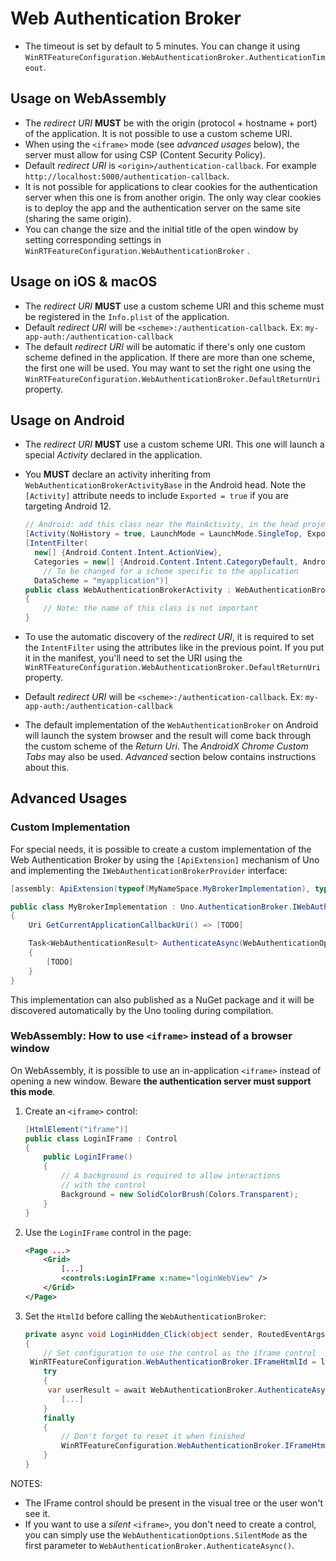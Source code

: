# Web Authentication Broker

* The timeout is set by default to 5 minutes. You can change it using `WinRTFeatureConfiguration.WebAuthenticationBroker.AuthenticationTimeout`.

## Usage on WebAssembly

* The _redirect URI_ **MUST** be with the origin (protocol + hostname + port) of the application. It is not possible to use a custom scheme URI.
* When using the `<iframe>` mode (see _advanced usages_ below), the server must allow for using CSP (Content Security Policy).
* Default _redirect URI_ is `<origin>/authentication-callback`. For example `http://localhost:5000/authentication-callback`.
* It is not possible for applications to clear cookies for the authentication server when this one is from another origin. The only way clear cookies is to deploy the app and the authentication server on the same site (sharing the same origin).
* You can change the size and the initial title of the open window by setting corresponding settings in `WinRTFeatureConfiguration.WebAuthenticationBroker` .

## Usage on iOS & macOS

* The *redirect URI* **MUST** use a custom scheme URI and this scheme must be registered in the `Info.plist` of the application.
* Default *redirect URI* will be `<scheme>:/authentication-callback`. Ex: `my-app-auth:/authentication-callback`
* The default *redirect URI* will be automatic if there's only one custom scheme defined in the application. If there are more than one scheme, the first one will be used. You may want to set the right one using the `WinRTFeatureConfiguration.WebAuthenticationBroker.DefaultReturnUri` property.

## Usage on Android

* The *redirect URI* **MUST** use a custom scheme URI. This one will launch a special *Activity* declared in the application.

* You **MUST** declare an activity inheriting from `WebAuthenticationBrokerActivityBase` in the Android head. Note the `[Activity]` attribute needs to include `Exported = true` if you are targeting Android 12.

  ``` csharp
  // Android: add this class near the MainActivity, in the head project
  [Activity(NoHistory = true, LaunchMode = LaunchMode.SingleTop, Exported = true)]
  [IntentFilter(
  	new[] {Android.Content.Intent.ActionView},
  	Categories = new[] {Android.Content.Intent.CategoryDefault, Android.Content.Intent.CategoryBrowsable},
      // To be changed for a scheme specific to the application
  	DataScheme = "myapplication")]
  public class WebAuthenticationBrokerActivity : WebAuthenticationBrokerActivityBase
  {
      // Note: the name of this class is not important
  }
  ```

* To use the automatic discovery of the _redirect URI_, it is required to set the `IntentFilter` using the attributes like in the previous point. If you put it in the manifest, you'll need to set the URI using the `WinRTFeatureConfiguration.WebAuthenticationBroker.DefaultReturnUri` property.

* Default _redirect URI_ will be `<scheme>:/authentication-callback`. Ex: `my-app-auth:/authentication-callback`

* The default implementation of the `WebAuthenticationBroker` on Android will launch the system browser and the result will come back through the custom scheme of the _Return Uri_. The _AndroidX Chrome Custom Tabs_ may also be used. _Advanced_ section below contains instructions about this.

## Advanced Usages

### Custom Implementation

For special needs, it is possible to create a custom implementation of the Web Authentication Broker by using the `[ApiExtension]` mechanism of Uno and implementing the `IWebAuthenticationBrokerProvider` interface:

``` csharp
[assembly: ApiExtension(typeof(MyNameSpace.MyBrokerImplementation), typeof(Uno.AuthenticationBroker.IWebAuthenticationBrokerProvider))]

public class MyBrokerImplementation : Uno.AuthenticationBroker.IWebAuthenticationBrokerProvider
{
	Uri GetCurrentApplicationCallbackUri() => [TODO]

	Task<WebAuthenticationResult> AuthenticateAsync(WebAuthenticationOptions options, Uri requestUri, Uri callbackUri, CancellationToken ct)
    {
		[TODO]
    }
}
```

This implementation can also published as a NuGet package and it will be discovered automatically by the Uno tooling during compilation.

### WebAssembly: How to use `<iframe>` instead of a browser window

On WebAssembly, it is possible to use an in-application `<iframe>` instead of opening a new window. Beware **the authentication server must support this mode**.

1. Create an `<iframe>` control:

   ``` csharp
   [HtmlElement("iframe")]
   public class LoginIFrame : Control
   {
       public LoginIFrame()
       {
           // A background is required to allow interactions
           // with the control
           Background = new SolidColorBrush(Colors.Transparent);
       }
   }
   ```

2. Use the `LoginIFrame` control in the page:

   ``` xml
   <Page ...>
       <Grid>
           [...]
           <controls:LoginIFrame x:name="loginWebView" />
       </Grid>
   </Page>
   ```

3. Set the `HtmlId` before calling the `WebAuthenticationBroker`:

   ``` csharp
   private async void LoginHidden_Click(object sender, RoutedEventArgs e)
   {
       // Set configuration to use the control as the iframe control
   	WinRTFeatureConfiguration.WebAuthenticationBroker.IFrameHtmlId = loginWebView.GetHtmlId();
       try
       {
   		var userResult = await WebAuthenticationBroker.AuthenticateAsync(WebAuthenticationOptions.None, _startUri);
           [...]
       }
       finally
       {
           // Don't forget to reset it when finished
           WinRTFeatureConfiguration.WebAuthenticationBroker.IFrameHtmlId = null;
       }
   }
   ```

NOTES:

* The IFrame control should be present in the visual tree or the user won't see it.
* If you want to use a _silent_ `<iframe>`, you don't need to create a control, you can simply use the `WebAuthenticationOptions.SilentMode` as the first parameter to `WebAuthenticationBroker.AuthenticateAsync()`.
